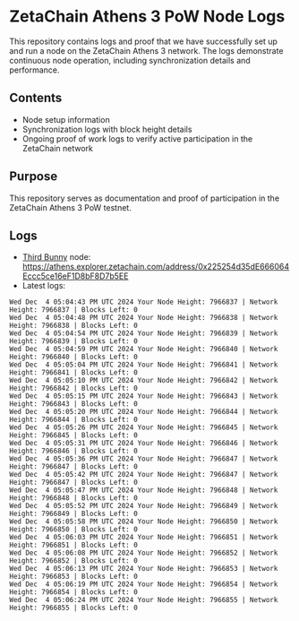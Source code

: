 # ZetaChain Athens 3 PoW Node Logs
This repository contains logs and proof that we have successfully set up and run a node on the ZetaChain Athens 3 network. The logs demonstrate continuous node operation, including synchronization details and performance.

## Contents
- Node setup information
- Synchronization logs with block height details
- Ongoing proof of work logs to verify active participation in the ZetaChain network

## Purpose
This repository serves as documentation and proof of participation in the ZetaChain Athens 3 PoW testnet.

## Logs

- [Third Bunny](https://thirdbunny.xyz/) node: https://athens.explorer.zetachain.com/address/0x225254d35dE666064Eccc5ce16eF1D8bF8D7b5EE
- Latest logs:
```
Wed Dec  4 05:04:43 PM UTC 2024 Your Node Height: 7966837 | Network Height: 7966837 | Blocks Left: 0
Wed Dec  4 05:04:48 PM UTC 2024 Your Node Height: 7966838 | Network Height: 7966838 | Blocks Left: 0
Wed Dec  4 05:04:54 PM UTC 2024 Your Node Height: 7966839 | Network Height: 7966839 | Blocks Left: 0
Wed Dec  4 05:04:59 PM UTC 2024 Your Node Height: 7966840 | Network Height: 7966840 | Blocks Left: 0
Wed Dec  4 05:05:04 PM UTC 2024 Your Node Height: 7966841 | Network Height: 7966841 | Blocks Left: 0
Wed Dec  4 05:05:10 PM UTC 2024 Your Node Height: 7966842 | Network Height: 7966842 | Blocks Left: 0
Wed Dec  4 05:05:15 PM UTC 2024 Your Node Height: 7966843 | Network Height: 7966843 | Blocks Left: 0
Wed Dec  4 05:05:20 PM UTC 2024 Your Node Height: 7966844 | Network Height: 7966844 | Blocks Left: 0
Wed Dec  4 05:05:26 PM UTC 2024 Your Node Height: 7966845 | Network Height: 7966845 | Blocks Left: 0
Wed Dec  4 05:05:31 PM UTC 2024 Your Node Height: 7966846 | Network Height: 7966846 | Blocks Left: 0
Wed Dec  4 05:05:36 PM UTC 2024 Your Node Height: 7966847 | Network Height: 7966847 | Blocks Left: 0
Wed Dec  4 05:05:42 PM UTC 2024 Your Node Height: 7966847 | Network Height: 7966847 | Blocks Left: 0
Wed Dec  4 05:05:47 PM UTC 2024 Your Node Height: 7966848 | Network Height: 7966848 | Blocks Left: 0
Wed Dec  4 05:05:52 PM UTC 2024 Your Node Height: 7966849 | Network Height: 7966849 | Blocks Left: 0
Wed Dec  4 05:05:58 PM UTC 2024 Your Node Height: 7966850 | Network Height: 7966850 | Blocks Left: 0
Wed Dec  4 05:06:03 PM UTC 2024 Your Node Height: 7966851 | Network Height: 7966851 | Blocks Left: 0
Wed Dec  4 05:06:08 PM UTC 2024 Your Node Height: 7966852 | Network Height: 7966852 | Blocks Left: 0
Wed Dec  4 05:06:13 PM UTC 2024 Your Node Height: 7966853 | Network Height: 7966853 | Blocks Left: 0
Wed Dec  4 05:06:19 PM UTC 2024 Your Node Height: 7966854 | Network Height: 7966854 | Blocks Left: 0
Wed Dec  4 05:06:24 PM UTC 2024 Your Node Height: 7966855 | Network Height: 7966855 | Blocks Left: 0
```
